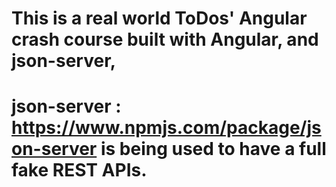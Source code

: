 # This is a real world ToDos' Angular crash course built with Angular, and json-server,

# json-server : https://www.npmjs.com/package/json-server is being used to have a full fake REST APIs.
